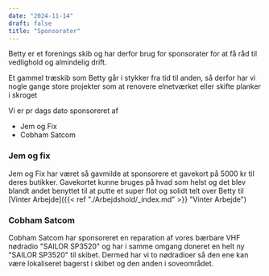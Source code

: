```yaml
---
date: "2024-11-14"
draft: false
title: "Sponsorater"
---
```


Betty er et forenings skib og har derfor brug for sponsorater for at få råd til vedlighold og almindelig drift.

Et gammel træskib som Betty går i stykker fra tid til anden, så derfor har vi nogle gange store projekter som at renovere elnetværket eller skifte planker i skroget

Vi er pr dags dato sponsoreret af

- Jem og Fix
- Cobham Satcom

### Jem og fix

Jem og Fix har været så gavmilde at sponsorere et gavekort på 5000 kr til deres butikker. Gavekortet kunne bruges på hvad som helst og det blev blandt andet benyttet til at putte et super flot og solidt telt over Betty til [Vinter Arbejde]({{< ref "./Arbejdshold/_index.md" >}} "Vinter Arbejde")

### Cobham Satcom

Cobham Satcom har sponsoreret en reparation af vores bærbare VHF nødradio "SAILOR SP3520" og har i samme omgang doneret en helt ny "SAILOR SP3520" til skibet. Dermed har vi to nødradioer så den ene kan være lokaliseret bagerst i skibet og den anden i soveområdet.
